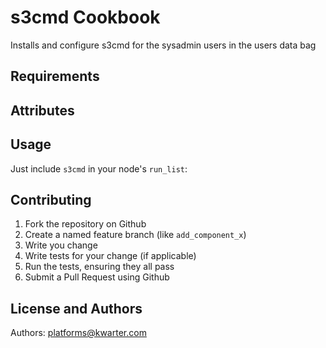 s3cmd Cookbook
==============
Installs and configure s3cmd for the sysadmin users in the users data bag

Requirements
------------

Attributes
----------


Usage
-----
Just include `s3cmd` in your node's `run_list`:

Contributing
------------

1. Fork the repository on Github
2. Create a named feature branch (like `add_component_x`)
3. Write you change
4. Write tests for your change (if applicable)
5. Run the tests, ensuring they all pass
6. Submit a Pull Request using Github

License and Authors
-------------------
Authors: platforms@kwarter.com
